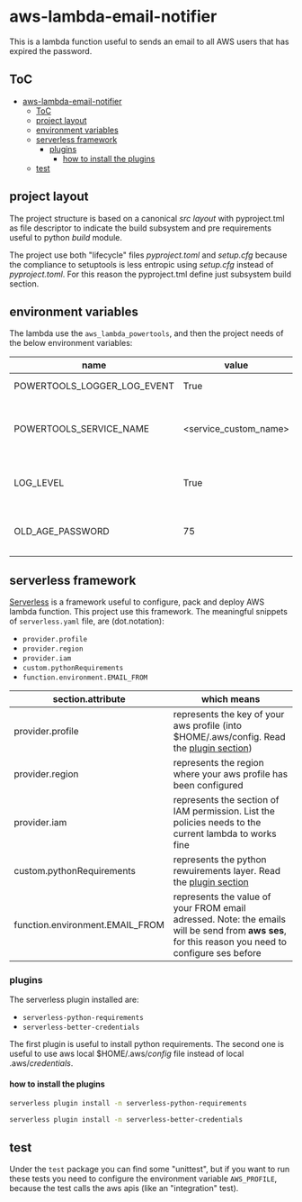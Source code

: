 # aws-lambda-email-notifier

This is a lambda function useful to sends an email to all AWS users that has expired the password.

## ToC

<!-- TOC -->
* [aws-lambda-email-notifier](#aws-lambda-email-notifier)
  * [ToC](#toc)
  * [project layout](#project-layout)
  * [environment variables](#environment-variables)
  * [serverless framework](#serverless-framework)
    * [plugins](#plugins)
      * [how to install the plugins](#how-to-install-the-plugins)
  * [test](#test)
<!-- TOC -->

## project layout
The project structure is based on a canonical _src layout_ with pyproject.tml as file 
descriptor to indicate the build subsystem and pre requirements useful to python _build_
module.

The project use both "lifecycle" files _pyproject.toml_ and _setup.cfg_ because the
compliance to setuptools is less entropic using _setup.cfg_ instead of _pyproject.toml_.
For this reason the pyproject.tml define just subsystem build section.

## environment variables

The lambda use the `aws_lambda_powertools`, and then the project needs of the below environment variables:

|name                       |value                |type|mandatory                                |
|---------------------------|---------------------|----|-----------------------------------------|
|POWERTOOLS_LOGGER_LOG_EVENT|True                 |bool|if not in production                     |
|POWERTOOLS_SERVICE_NAME    |<service_custom_name>|str |usefult to configure the aws power logger|
|LOG_LEVEL                  |True                 |bool|useful to configure the basic logger     |
|OLD_AGE_PASSWORD           |75                   |int |useful to set a old age of password      |

## serverless framework

[Serverless](https://www.serverless.com/) is a framework useful to configure, pack and deploy AWS lambda function.
This project use this framework.
The meaningful snippets of `serverless.yaml` file, are (dot.notation):

- `provider.profile`
- `provider.region`
- `provider.iam`
- `custom.pythonRequirements`
- `function.environment.EMAIL_FROM`

| section.attribute               | which means                                                                                                                                        |
|---------------------------------|----------------------------------------------------------------------------------------------------------------------------------------------------| 
| provider.profile                | represents the key of your aws profile (into $HOME/.aws/config. Read the [plugin section](#plugins))                                               |
| provider.region                 | represents the region where your aws profile has been configured                                                                                   |
| provider.iam                    | represents the section of IAM permission. List the policies needs to the current lambda to works fine                                              |
| custom.pythonRequirements       | represents the python rewuirements layer. Read the [plugin section](#plugins)                                                                      |
| function.environment.EMAIL_FROM | represents the value of your FROM email adressed. Note: the emails will be send from **aws ses**, for this reason you need to configure ses before | 

### plugins

The serverless plugin installed are:

- `serverless-python-requirements`
- `serverless-better-credentials`

The first plugin is useful to install python requirements. The second one is useful to use aws local $HOME/.aws/_config_
file instead of local .aws/_credentials_.

#### how to install the plugins

```bash
serverless plugin install -n serverless-python-requirements
```

```bash
serverless plugin install -n serverless-better-credentials
```
## test

Under the `test` package you can find some "unittest", but if you want to run these tests you need to configure the environment
variable `AWS_PROFILE`, because the test calls the aws apis (like an "integration" test).   